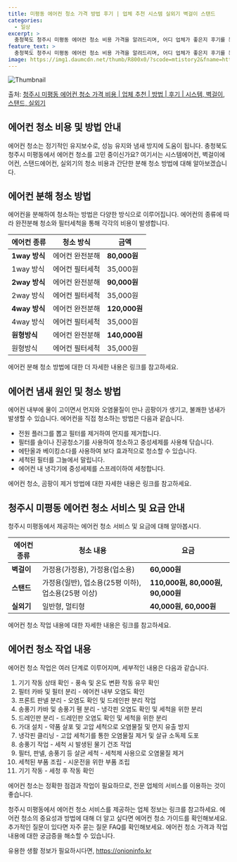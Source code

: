 ```yaml
---
title: 미평동 에어컨 청소 가격 방법 후기 | 업체 추천 시스템 실외기 벽걸이 스탠드
categories:
  - 일상
excerpt: >
  충청북도 청주시 미평동 에어컨 청소 비용 가격을 알려드리며, 어디 업체가 좋은지 후기를 통해 알아보겠습니다. 현재 글에서는 시스템, 벽걸이, 스탠드, 실외기 각각에 대해 청소 비용이 나와 있으니 참고하시면 되겠습니다. 에어컨 분해 청소 방법 보기 👈 클릭셀프 에어컨 청소 방법 보기👈 클릭청주시 미평동 에어컨 청소 비용시스템에어컨 방식클리닝방식금액1way 방식에어컨 완전분해80,000원1way 방식에어컨 필터세척35,000원2way 방식에어컨 완전분해90,000원2way 방식에어컨 필터세척35,000원4way 방식에어컨 완전분해120,000원4way 방식에어컨 필터세척35,000원원형방식에어컨 완전분해140,000원원형방식에어컨 필터세척35,000원에어컨 청소 견적 샘플 보기 👈 클릭에어컨 냄새의 원인에어..
feature_text: >
  충청북도 청주시 미평동 에어컨 청소 비용 가격을 알려드리며, 어디 업체가 좋은지 후기를 통해 알아보겠습니다. 현재 글에서는 시스템, 벽걸이, 스탠드, 실외기 각각에 대해 청소 비용이 나와 있으니 참고하시면 되겠습니다. 에어컨 분해 청소 방법 보기 👈 클릭셀프 에어컨 청소 방법 보기👈 클릭청주시 미평동 에어컨 청소 비용시스템에어컨 방식클리닝방식금액1way 방식에어컨 완전분해80,000원1way 방식에어컨 필터세척35,000원2way 방식에어컨 완전분해90,000원2way 방식에어컨 필터세척35,000원4way 방식에어컨 완전분해120,000원4way 방식에어컨 필터세척35,000원원형방식에어컨 완전분해140,000원원형방식에어컨 필터세척35,000원에어컨 청소 견적 샘플 보기 👈 클릭에어컨 냄새의 원인에어..
image: https://img1.daumcdn.net/thumb/R800x0/?scode=mtistory2&fname=https%3A%2F%2Fblog.kakaocdn.net%2Fdn%2Fc9933R%2FbtsHxTlmDqD%2FDkAd8popRaUb6dJgfEYDGk%2Fimg.webp
---
```


![Thumbnail](https://img1.daumcdn.net/thumb/R800x0/?scode=mtistory2&fname=https%3A%2F%2Fblog.kakaocdn.net%2Fdn%2Fc9933R%2FbtsHxTlmDqD%2FDkAd8popRaUb6dJgfEYDGk%2Fimg.webp)

<p>출처: <a href="https://onioninfo.kr/entry/%EC%B2%AD%EC%A3%BC%EC%8B%9C-%EB%AF%B8%ED%8F%89%EB%8F%99-%EC%97%90%EC%96%B4%EC%BB%A8-%EC%B2%AD%EC%86%8C-%EA%B0%80%EA%B2%A9-%EB%B9%84%EC%9A%A9-%EC%97%85%EC%B2%B4-%EC%B6%94%EC%B2%9C-%EB%B0%A9%EB%B2%95-%ED%9B%84%EA%B8%B0-%EC%8B%9C%EC%8A%A4%ED%85%9C-%EB%B2%BD%EA%B1%B8%EC%9D%B4-%EC%8A%A4%ED%83%A0%EB%93%9C-%EC%8B%A4%EC%99%B8%EA%B8%B0" rel="dofollow">청주시 미평동 에어컨 청소 가격 비용 | 업체 추천 | 방법 | 후기 | 시스템, 벽걸이, 스탠드, 실외기</a> </p>

## 에어컨 청소 비용 및 방법 안내

에어컨 청소는 정기적인 유지보수로, 성능 유지와 냄새 방지에 도움이 됩니다. 충청북도 청주시 미평동에서 에어컨 청소를 고민 중이신가요?
여기서는 시스템에어컨, 벽걸이에어컨, 스탠드에어컨, 실외기의 청소 비용과 간단한 분해 청소 방법에 대해 알아보겠습니다.

## 에어컨 분해 청소 방법

에어컨을 분해하여 청소하는 방법은 다양한 방식으로 이루어집니다. 에어컨의 종류에 따라 완전분해 청소와 필터세척을 통해 각각의 비용이
발생합니다.

에어컨 종류 | 청소 방식 | 금액  
---|---|---  
**1way 방식** | 에어컨 완전분해 | **80,000원**  
1way 방식 | 에어컨 필터세척 | 35,000원  
**2way 방식** | 에어컨 완전분해 | **90,000원**  
2way 방식 | 에어컨 필터세척 | 35,000원  
**4way 방식** | 에어컨 완전분해 | **120,000원**  
4way 방식 | 에어컨 필터세척 | 35,000원  
**원형방식** | 에어컨 완전분해 | **140,000원**  
원형방식 | 에어컨 필터세척 | 35,000원  
  
에어컨 분해 청소 방법에 대한 더 자세한 내용은 링크를 참고하세요.

## 에어컨 냄새 원인 및 청소 방법

에어컨 내부에 물이 고이면서 먼지와 오염물질이 만나 곰팡이가 생기고, 불쾌한 냄새가 발생할 수 있습니다. 에어컨을 직접 청소하는 방법은
다음과 같습니다.

  * 전원 플러그를 뽑고 필터를 제거하여 먼지를 제거합니다.
  * 필터를 솔이나 진공청소기를 사용하여 청소하고 중성세제를 사용해 닦습니다.
  * 에탄올과 베이킹소다를 사용하여 보다 효과적으로 청소할 수 있습니다.
  * 세척된 필터를 그늘에서 말립니다.
  * 에어컨 내 냉각기에 중성세제를 스프레이하여 세청합니다.

에어컨 청소, 곰팡이 제거 방법에 대한 자세한 내용은 링크를 참고하세요.

## 청주시 미평동 에어컨 청소 서비스 및 요금 안내

청주시 미평동에서 제공하는 에어컨 청소 서비스 및 요금에 대해 알아봅시다.

에어컨 종류 | 청소 내용 | 요금  
---|---|---  
**벽걸이** | 가정용(가정용), 가정용(업소용) | **60,000원**  
**스탠드** | 가정용(일반), 업소용(25평 이하), 업소용(25평 이상) | **110,000원, 80,000원, 90,000원**  
**실외기** | 일반형, 멀티형 | **40,000원, 60,000원**  
  
에어컨 청소 작업 내용에 대한 자세한 내용은 링크를 참고하세요.

## 에어컨 청소 작업 내용

에어컨 청소 작업은 여러 단계로 이루어지며, 세부적인 내용은 다음과 같습니다.

  1. 기기 작동 상태 확인 - 풍속 및 온도 변환 작동 유무 확인
  2. 필터 카바 및 필터 분리 - 에어컨 내부 오염도 확인
  3. 프론트 판넬 분리 - 오염도 확인 및 드레인판 분리 작업
  4. 송풍기 카바 및 송풍기 휀 분리 - 냉각핀 오염도 확인 및 세척을 위한 분리
  5. 드레인판 분리 - 드레인판 오염도 확인 및 세척을 위한 분리
  6. 가대 설치 - 약품 살포 및 고압 세척으로 오염물질 및 먼지 유출 방지
  7. 냉각핀 클리닝 - 고압 세척기를 통한 오염물질 제거 및 살규 소독제 도포
  8. 송풍기 작업 - 세척 시 발생된 물기 건조 작업
  9. 필터, 판넬, 송풍기 등 살균 세척 - 세척제 사용으로 오염물질 제거
  10. 세척된 부품 조립 - 시운전을 위한 부품 조립
  11. 기기 작동 - 세청 후 작동 확인

에어컨 청소는 정확한 점검과 작업이 필요하므로, 전문 업체의 서비스를 이용하는 것이 좋습니다.

청주시 미평동에서 에어컨 청소 서비스를 제공하는 업체 정보는 링크를 참고하세요. 에어컨 청소의 중요성과 방법에 대해 더 알고 싶다면 에어컨
청소 가이드를 확인해보세요. 추가적인 질문이 있다면 자주 묻는 질문 FAQ를 확인해보세요. 에어컨 청소 가격과 작업 내용에 대한 궁금증을
해소할 수 있습니다.

 

유용한 생활 정보가 필요하시다면, <a href="https://onioninfo.kr" rel="dofollow">https://onioninfo.kr</a>


